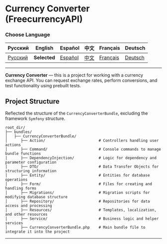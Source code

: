 # Currency Converter (FreecurrencyAPI)

### Choose Language

| Русский                          | English | Español | 中文 | Français | Deutsch |
|----------------------------------|------------|------------|-----------|-------------|----------|
| [Русский](../../../../README.md) | **Selected** | [Español](README_es.md) | [中文](README_zh.md) | [Français](README_fr.md) | [Deutsch](README_de.md) |

---

**Currency Converter** — this is a project for working with a currency exchange API. You can request exchange rates, perform conversions, and test functionality using prebuilt tests.

## Project Structure

Reflected the structure of the `CurrencyConverterBundle`, excluding the framework `Symfony` structure.

```plaintext
root_dir/
├── bundles/
│   ├── CurrencyConverterBundle/
│      ├── Action/                        # Controllers handling user actions
│      ├── Command/                       # Console commands to manage bundle functions
│      ├── DependencyInjection/           # Logic for dependency and parameter configuration
│      ├── DTO/                           # Data Transfer Objects for structuring information
│      ├── Entity/                        # Entities for database operations
│      ├── Form/                          # Files for creating and handling forms
│      ├── Migrations/                    # Migration scripts for modifying database structure
│      ├── Repository/                    # Repositories for data access and processing
│      ├── Resources/                     # Templates, localization, and other resources
│      ├── Service/                       # Business logic and helper services
│      ├── CurrencyConverterBundle.php    # Main bundle file to integrate it into the project
```

---
